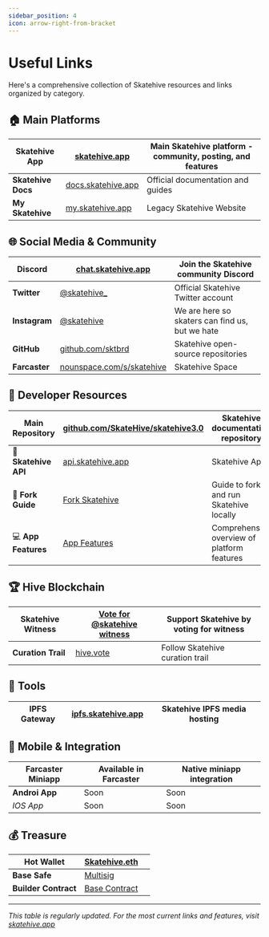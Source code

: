 ```yaml
---
sidebar_position: 4
icon: arrow-right-from-bracket
---
```


# Useful Links

Here's a comprehensive collection of Skatehive resources and links organized by category.

## 🏠 Main Platforms

| **Skatehive App**  | [skatehive.app](https://skatehive.app)           | Main Skatehive platform - community, posting, and features |
| ------------------ | ------------------------------------------------ | ---------------------------------------------------------- |
| **Skatehive Docs** | [docs.skatehive.app](https://docs.skatehive.app) | Official documentation and guides                          |
| **My Skatehive**   | [my.skatehive.app](https://my.skatehive.app)     | Legacy Skatehive Website                                   |

## 🌐 Social Media & Community

| **Discord**   | [chat.skatehive.app](https://chat.skatehive.app)               | Join the Skatehive community Discord            |
| ------------- | -------------------------------------------------------------- | ----------------------------------------------- |
| **Twitter**   | [@skatehive\_](https://x.com/Skate_Hive)                       | Official Skatehive Twitter account              |
| **Instagram** | [@skatehive](https://instagram.com)                            | We are here so skaters can find us, but we hate |
| **GitHub**    | [github.com/sktbrd](https://github.com/sktbrd)                 | Skatehive open-source repositories              |
| **Farcaster** | [nounspace.com/s/skatehive](https://nounspace.com/s/skatehive) | Skatehive Space                                 |

## 🔧 Developer Resources

| **Main Repository**  | [github.com/SkateHive/skatehive3.0](https://github.com/SkateHive/skatehive3.0) | Skatehive documentation repository          |
| -------------------- | ------------------------------------------------------------------------------ | ------------------------------------------- |
| 🔌 **Skatehive API** | [api.skatehive.app](https://api.skatehive.app)                                 | Skatehive Api                               |
| 🍴 **Fork Guide**    | [Fork Skatehive](./Devs/fork-skatehive.md)                                     | Guide to fork and run Skatehive locally     |
| 💻 **App Features**  | [App Features](./Devs/app-features.md)                                         | Comprehensive overview of platform features |

## 🏆 Hive Blockchain

| **Skatehive Witness** | [Vote for @skatehive witness](https://skatehive.app/witness) | Support Skatehive by voting for witness |
| --------------------- | ------------------------------------------------------------ | --------------------------------------- |
| **Curation Trail**    | [hive.vote](https://hive.vote/dash.php?i=1&trail=steemskate) | Follow Skatehive curation trail         |

## 🎨 Tools

| **IPFS Gateway** | [ipfs.skatehive.app](https://ipfs.skatehive.app) | Skatehive IPFS media hosting |
| ---------------- | ------------------------------------------------ | ---------------------------- |

## 📱 Mobile & Integration

| **Farcaster Miniapp** | Available in Farcaster | Native miniapp integration |
| --------------------- | ---------------------- | -------------------------- |
| **Androi App**        | Soon                   | Soon                       |
| _IOS App_             | Soon                   | Soon                       |

## 💰 Treasure

| **Hot Wallet**       | [Skatehive.eth](https://zapper.xyz/account/0xB4964e1ecA55Db36a94e8aeFfBFBAb48529a2f6c)                      |     |
| -------------------- | ----------------------------------------------------------------------------------------------------------- | --- |
| **Base Safe**        | [Multisig](https://app.safe.global/transactions/queue?safe=base:0xc1afa4c0a70b622d7b71d42241bb4d52b6f3e218) |     |
| **Builder Contract** | [Base Contract ](https://basescan.org/address/0x4c5086086fda01fb8fcffe491862e7504984a75f)                   |     |

---

_This table is regularly updated. For the most current links and features, visit [skatehive.app](https://skatehive.app)_
